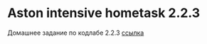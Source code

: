 # **Aston intensive hometask 2.2.3**
Домашнее задание по кодлабе 2.2.3 [ссылка](https://developer.android.com/codelabs/android-training-activity-with-implicit-intent?index=..%2F..%2Fandroid-training#3)


